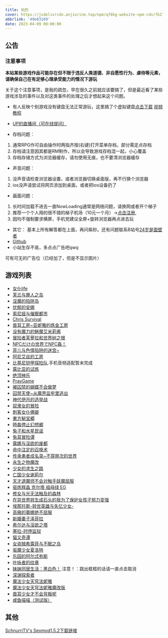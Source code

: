 ```yaml
---
title: 玩的
cover: https://jsdelivrcdn.anjiurine.top/npm/q78kg-website-npm-cdn/fb27a46f-58f3-4c40-ba84-fdf9cf8ac528.jpg
abbrlink: '49e03169'
date: 2023-04-09 00:00:00
---
```


## 公告

### 注意事项

**本站某些游戏作品可能存在但不限于违反人类道德、非自愿性行为、虐待等元素，请确保自己在有足够心理承受能力的情况下游玩**

关于这个注意事项，是我的疏忽，早在很久之前就应该要搞了，但是最近看了某些游戏涉及的事件以及对这类事件的处理之后才想起来这个问题。

*  有人反映个别游戏没有键盘无法正常游玩，这里搞了个虚拟键盘[点击下载](https://wwm.lanzouy.com/ix1TA09muc9i) [视频教程](https://www.bilibili.com/video/BV1rY4y1c7gF?spm_id_from=333.999.list.card_archive.click&vd_source=801795c39b69f97463626c47636619c6)

*  [UP的直播间（可在线提问）](https://live.bilibili.com/h5/25002061)
*  存档问题：
1. 通常RPG作可自由操作时两指齐按(右键)打开菜单存档，部分需定点存档
2. 存档请注意因其都是RM制作，所以会导致游戏存档混一起，小心覆盖
3. 存档存储方式为浏览器缓存，请勿使用无痕，也不要清浏览器缓存

* 声音问题：
1. 没声音请检查浏览器设置，或者浏览器切换桌面版，再不行换个浏览器
2. ios没声请尝试将网页添加到桌面，或者把ios设备扔了

* 画面问题：
1. 长时间加载不进去一直NowLoading通常是网络问题，请换网或者开个梯子
2. 推荐一个个人用的很不错的梯子机场（10元一个月）→[点击注册](https://www.efcloud.net/#/register?code=51iZI5KU),
3. 因均不强制要求横屏，手机党建议全屏+旋转浏览器再点进去玩

* 其它：
基本上所有解答都在上面，再问紫砂。还有问题联系B站号[24岁是面壁者](https://space.bilibili.com/383769313/)
*  [Github](https://github.com/amemei-list)
*  小站生存不易，多点点广告吧qwq
<a class="tbaru">
   <script type="text/javascript">
   var uid = '460256';
   var wid = '701228';
   var pop_tag = document.createElement('script');pop_tag.src='//cdn.popcash.net/show.js';document.body.appendChild(pop_tag);
   pop_tag.onerror = function() {pop_tag = document.createElement('script');pop_tag.src='//cdn2.popcash.net/show.js';document.body.appendChild(pop_tag)};
</script>
   可有可无的广告位（已经加了，但是不显示图片）
</a>

## 游戏列表

*  [女仆life](https://Amemei-Lists.top/MaidLife/)
*  [芙兰与罪人之岛](https://Amemei-Lists.top/FuranToZaininNoSima/index.html)
*  [淫魔的陷阱岛](https://Amemei-Lists.top/TrapIsland/index.html)
*  [忧郁的安娜](https://Amemei-Lists.top/melancholianna/index.html)
*  [索尼娅与催眠都市](https://Amemei-Lists.top/HypnoticCity/index.html)
*  [Chris Survival](https://Amemei-Lists.top/ChrisSurvival/index.html)
*  [兽耳工房~亚妮雅的炼金工房](https://Amemei-Lists.top/AnimalEarWorkshop/index.html)
*  [没有魔力的魅魔艾米莉酱](https://Amemei-Lists.top/Emily/index.html)
*  [冒险者芙萝拉和世界树之根](https://Amemei-Lists.top/Yggdrasill/index.html)
*  [NPCだけの世界でNPC姦！](https://Amemei-Lists.top/NPC/index.html)
*  [菲儿与色情陷阱的迷宫~](https://Amemei-Lists.top/GUARDIANSTRAP/index.html)
*  [阿尼艾丝的工房](https://Amemei-Lists.top/Anies/index.html)
*  [比基尼铠甲探险队](https://Amemei-Lists.top/BikiniArmor/index.html).手机音频适配暂未完成
*  [露比亚的试炼](https://Amemei-Lists.top/Rubia/index.html)
*  [绝顶神乐](https://Amemei-Lists.top/Kagura/)
*  [PrayGame](https://Amemei-Lists.top/PrayGame/)
*  [被囚禁的蝴蝶不会做梦](https://Amemei-Lists.top/butterfly/)
*  [囚禁天使~从魔界监牢里逃出](https://Amemei-Lists.top/ImprisonedAngel/)
*  [神代伊月的选举战](https://Amemei-Lists.top/Electoralwarfare/)
*  [奴隶女的冒险](https://Amemei-Lists.top/slave/)
*  [刺客女仆佛媞](https://Amemei-Lists.top/Assassinmaid/)
*  [東方秘宝郷](https://Amemei-Lists.top/SecretTreasureTownship/)
*  [時姦停止幻想郷](https://Amemei-Lists.top/THEWorld/)
*  [兔子和水星民谣](https://Amemei-Lists.top/MECHANICA)
*  [兔耳冒险谭](https://Amemei-Lists.top/TRMXT)
*  [露娜与淫欲的废都](https://Amemei-Lists.top/LNYYYDFD)
*  [命中注定的召唤术](https://Amemei-Lists.top/MZZDDZHS)
*  [传承勇者成名录~不穿胖次的世界](https://Amemei-Lists.top/CCYZCMLBCPCDSJ)
*  [永生之物魔改](https://Amemei-Lists.top/Ambrosia/)
*  [少女的求生之路](https://Amemei-Lists.top/SNDQSZL)
*  [亡国少女谢莉尔](https://Amemei-Lists.top/Belial-Red)
*  [天才退魔师不会对触手妖魔屈服](https://Amemei-Lists.top/TCTMSBHDCSYMQF)
*  [驱炼辉晶 克尔塔 祖母绿 EG](https://Amemei-Lists.top/QLHJKRTZMLEG)
*  [修女与光无法触及的森林](https://Amemei-Lists.top/XNYGWFCJDSL/)
*  [在异世界转生成石头的我为了保护女孩子努力变强](https://Amemei-Lists.top/ZYSJZSWSTDWWLBHNHZNLBQ/)
*  [埃那托斯-转世英雄与失忆少女-](https://Amemei-Lists.top/Enatus-Radi/)
*  [高傲的蕾娜绝不屈服](https://Amemei-Lists.top/GADLNJBQF/)
*  [新婚妻子泽菲拉](https://Amemei-Lists.top/Zefira/)
*  [希尔达与淫欲之塔](https://Amemei-Lists.top/XEDYYYZT/)
*  [塞拉-时停监狱](https://Amemei-Lists.top/SLSTJY/)
*  [猫又奇谭](https://Amemei-Lists.top/MYQT/)
*  [女盗贼希露菲与不眠之岛](https://Amemei-Lists.top/Sylphy-and-the-Sleepless-Island/)
*  [驱魔少女夏洛特](https://Amemei-Lists.top/ExorcistCharlotte/)
*  [乐园的阿尔忒弥斯](https://Amemei-Lists.top/Ark-of-Artemis/)
*  [叶咏者的纹章](https://Amemei-Lists.top/Leafsinger/)
*  [妹妹同居生活：黑白色！](https://Amemei-Lists.top/MSH/).注意！：跳出框框的话请一直点击取消
*  [深渊探索者](https://Amemei-Lists.top/Explorers-of-the-Abyss/)
*  [魔法少女天穹法妮雅](https://Amemei-Lists.top/Magical-Girl-Celesphonia/)
*  [魔法少女天穹法妮雅魔改版](https://Amemei-Lists.top/Magical-Girl-Celesphonia-extension/)
*  [兽耳少女才不会背叛呢](https://Amemei-Lists.top/Fox-Girls-Never-Play-Dirty/)
*  [咸鱼喵喵（测试版）](https://Amemei-Lists.top/Nyaruru/)

## 其他

[SchnurriTV's Sexmod1.5.2下载链接](https://www.file4.net/f-1xxP)
